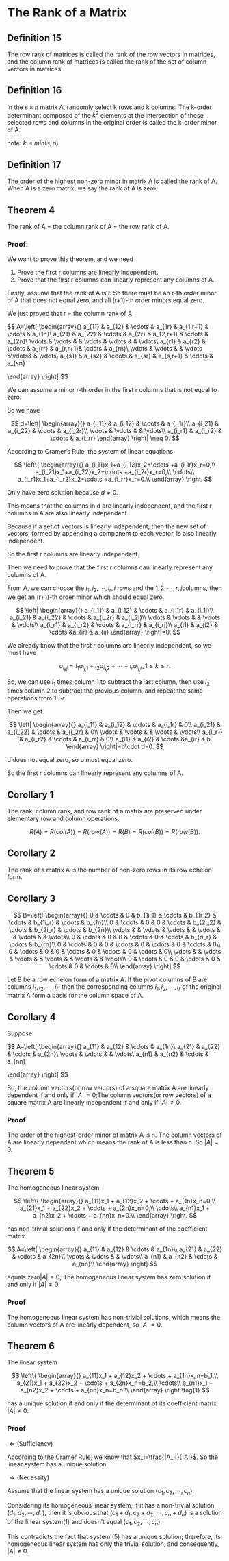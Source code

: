# The Rank of a Matrix

## Definition 15

The row rank of matrices is called the rank of the row vectors in matrices, and the column rank of matrices is called the rank of the set of column vectors in matrices.

## Definition 16

In the $s\times n$  matrix A, randomly select k rows and k columns. The k-order determinant composed of the $k^2$ elements at the intersection of these selected rows and columns in the original order is called the k-order minor of A.

note: $k \leq min(s,n)$.

## Definition 17

The order of the highest non-zero minor in matrix A is called the rank of A. When A is a zero matrix, we say the rank of A is zero.

## Theorem 4

The rank of A = the column rank of A = the row rank of A.

### Proof:

We want to prove this theorem, and we need 

1. Prove the first r columns are linearly independent.
2. Prove that the first r columns can linearly represent any columns of A.

Firstly, assume that the rank of A is r. So there must be an r-th order minor of A that does not equal zero, and all (r+1)-th order minors equal zero.

We just proved that r = the column rank of A.

$$
A=\left[ \begin{array}{}
a_{11} & a_{12} & \cdots & a_{1r} & a_{1,r+1} & \cdots & a_{1n}\\
a_{21} & a_{22} & \cdots & a_{2r} & a_{2,r+1} & \cdots & a_{2n}\\
\vdots & \vdots & & \vdots & \vdots  & & \vdots\\
a_{r1} & a_{r2} & \cdots & a_{rr} & a_{r,r+1}& \cdots & a_{rn}\\
\vdots & \vdots & & \vdots &\vdots& & \vdots\\
a_{s1} & a_{s2} & \cdots & a_{sr} & a_{s,r+1} & \cdots & a_{sn}

 \end{array} \right]
$$

We can assume a minor r-th order in the first r columns that is not equal to zero.

 So we have

$$
d=\left| \begin{array}{}
a_{i_11} & a_{i_12} & \cdots & a_{i_1r}\\
a_{i_21} & a_{i_22} & \cdots & a_{i_2r}\\
\vdots & \vdots & & \vdots\\
a_{i_r1} & a_{i_r2} & \cdots & a_{i_rr}
 \end{array} \right| \neq 0.
$$

According to Cramer’s Rule, the system of linear equations 

$$
\left\{ \begin{array}{}
a_{i_11}x_1+a_{i_12}x_2+\cdots +a_{i_1r}x_r=0,\\
a_{i_21}x_1+a_{i_22}x_2+\cdots +a_{i_2r}x_r=0,\\
\cdots\\
a_{i_r1}x_1+a_{i_r2}x_2+\cdots +a_{i_rr}x_r=0.\\
 \end{array} \right.
$$

Only have zero solution because $d \neq 0$.

This means that the columns in d are linearly independent, and the first r columns in A are also linearly independent.

Because if a set of vectors is linearly independent, then the new set of vectors, formed by appending a component to each vector, is also linearly independent.

So the first r columns are linearly independent.

Then we need to prove that the first r columns can linearly represent any columns of A.

From A, we can choose the $i_1,i_2,\cdots,i_r,i$ rows and the $1,2,\cdots,r,j$columns, then we get an (r+1)-th order minor which should equal zero.

$$
\left| \begin{array}{}
a_{i_11} & a_{i_12} & \cdots & a_{i_1r} & a_{i_1j}\\
a_{i_21} & a_{i_22} & \cdots & a_{i_2r} & a_{i_2j}\\
\vdots & \vdots & & \vdots & \vdots\\
a_{i_r1} & a_{i_r2} & \cdots & a_{i_rr} & a_{i_rj}\\
a_{i1} & a_{i2} &  \cdots &a_{ir} & a_{ij}
 \end{array} \right|=0.
$$

We already know that the first r columns are linearly independent, so we must have 

$$
a_{i_kj}=l_1a_{i_k1} + l_2a_{i_k2} + \cdots + l_ra_{i_kr}, 1 \leq k \leq r.
$$

So, we can use $l_1$ times column 1 to subtract the last column, then use $l_2$ times column 2 to subtract the previous column, and repeat the same operations from $1 \cdots r$.

Then we get:

$$
\left| \begin{array}{}
a_{i_11} & a_{i_12} & \cdots & a_{i_1r} & 0\\
a_{i_21} & a_{i_22} & \cdots & a_{i_2r} & 0\\
\vdots & \vdots & & \vdots & \vdots\\
a_{i_r1} & a_{i_r2} & \cdots & a_{i_rr} & 0\\
a_{i1} & a_{i2} &  \cdots &a_{ir} & b
 \end{array} \right|=b\cdot d=0.
$$

d does not equal zero, so b must equal zero.

So the first r columns can linearly represent any columns of A.

## Corollary 1

The rank, column rank, and row rank of a matrix are preserved under elementary row and column operations.

$$
R(A)=R(col(A))=R(row(A))=R(B)=R(col(B))=R(row(B)).
$$

## Corollary 2

The rank of a matrix A is the number of non-zero rows in its row echelon form.

## Corollary 3

$$
B=\left[ \begin{array}{} 
0 & \cdots & 0 & b_{1i_1} & \cdots & b_{1i_2} & \cdots & b_{1i_r} & \cdots & b_{1n}\\
0 & \cdots & 0 & 0 & \cdots & b_{2i_2} & \cdots & b_{2i_r} & \cdots & b_{2n}\\
\vdots & & \vdots & \vdots & & \vdots & & \vdots & & \vdots\\
0 & \cdots & 0 & 0 & \cdots & 0 & \cdots & b_{ri_r} & \cdots & b_{rn}\\
0 & \cdots & 0 & 0 & \cdots & 0 & \cdots & 0 & \cdots & 0\\
0 & \cdots & 0 & 0 & \cdots & 0 & \cdots & 0 & \cdots & 0\\
\vdots & & \vdots & \vdots & & \vdots & & \vdots & & \vdots\\
0 & \cdots & 0 & 0 & \cdots & 0 & \cdots & 0 & \cdots & 0\\
\end{array} \right]
$$

Let B be a row echelon form of a matrix A. If the pivot columns of B are columns $i_1,i_2,\cdots,i_r$, then the corresponding columns $i_1,i_2,\cdots,i_r$ of the original matrix A form a basis for the column space of A.

## Corollary 4

Suppose 

$$
A=\left[ \begin{array}{}
a_{11} & a_{12} & \cdots & a_{1n}\\
a_{21} & a_{22} & \cdots & a_{2n}\\
\vdots & \vdots & & \vdots\\
a_{n1} & a_{n2} & \cdots & a_{nn}

 \end{array} \right]
$$

So, the column vectors(or row vectors) of a square matrix A are linearly dependent if and only if  $|A|=0$;The column vectors(or row vectors) of a square matrix A are linearly independent if and only if $|A| \neq 0$.

### Proof

The order of the highest-order minor of matrix A is n. The column vectors of A are linearly dependent which means the rank of A is less than n. So $|A|=0.$

## Theorem 5

The homogeneous linear system

$$
\left\{ \begin{array}{}
a_{11}x_1 + a_{12}x_2 + \cdots + a_{1n}x_n=0,\\
a_{21}x_1 + a_{22}x_2 + \cdots + a_{2n}x_n=0,\\
\cdots\\
a_{n1}x_1 + a_{n2}x_2 + \cdots + a_{nn}x_n=0.\\
 \end{array} \right.
$$

has non-trivial solutions if and only if the determinant of the coefficient matrix

$$
A=\left[ \begin{array}{}
a_{11} & a_{12} & \cdots & a_{1n}\\
a_{21} & a_{22} & \cdots & a_{2n}\\
\vdots & \vdots & & \vdots\\
a_{n1} & a_{n2} & \cdots & a_{nn}\\
 \end{array} \right]
$$

equals zero$|A|=0$; The homogeneous linear system has zero solution if and only if $|A|\neq0.$

### Proof

The homogeneous linear system has non-trivial solutions, which means the column vectors of A are linearly dependent, so $|A|=0.$

## Theorem 6

The linear system

$$
\left\{ \begin{array}{}
a_{11}x_1 + a_{12}x_2 + \cdots + a_{1n}x_n=b_1,\\
a_{21}x_1 + a_{22}x_2 + \cdots + a_{2n}x_n=b_2,\\
\cdots\\
a_{n1}x_1 + a_{n2}x_2 + \cdots + a_{nn}x_n=b_n.\\
 \end{array} \right.\tag{1}
$$

has a unique solution if and only if the determinant of its coefficient matrix $|A|\neq0$.

### Proof

$\Leftarrow \text{(Sufficiency)}$

According to the Cramer Rule, we know that $x_i=\frac{|A_i|}{|A|}$. So the linear system has a unique solution.

$\Rightarrow \text{(Necessity)}$

Assume that the linear system has a unique solution $(c_1,c_2,\cdots,c_n)$.

Considering its homogeneous linear system, if it has a non-trivial solution $(d_1,d_2,\cdots,d_n)$, then it is obvious that $(c_1+d_1, c_2+d_2,\cdots,c_n+d_n)$ is a solution of the linear system$(1)$ and doesn’t equal $(c_1,c_2,\cdots,c_n)$. 

This contradicts the fact that system $(5)$ has a unique solution; therefore, its homogeneous linear system has only the trivial solution, and consequently, $|A|\neq0.$